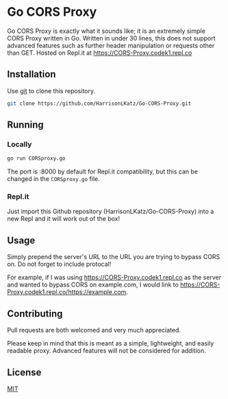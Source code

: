 # Go CORS Proxy

Go CORS Proxy is exactly what it sounds like; it is an extremely simple CORS Proxy written in Go. Written in under 30 lines, this does not support advanced features such as further header manipulation or requests other than GET. Hosted on Repl.it at https://CORS-Proxy.codek1.repl.co

## Installation

Use [git](https://git-scm.com) to clone this repository.

```bash
git clone https://github.com/HarrisonLKatz/Go-CORS-Proxy.git
```

## Running

### Locally

```bash
go run CORSproxy.go
```
The port is :8000 by default for Repl.it compatibility, but this can be changed in the `CORSproxy.go` file.

### Repl.it

Just import this Github repository (HarrisonLKatz/Go-CORS-Proxy) into a new Repl and it will work out of the box!

## Usage

Simply prepend the server's URL to the URL you are trying to bypass CORS on. Do not forget to include protocal!

For example, if I was using https://CORS-Proxy.codek1.repl.co as the server and wanted to bypass CORS on example.com, I would link to https://CORS-Proxy.codek1.repl.co/https://example.com.

## Contributing
Pull requests are both welcomed and very much appreciated.

Please keep in mind that this is meant as a simple, lightweight, and easily readable proxy. Advanced features will not be considered for addition.

## License
[MIT](https://choosealicense.com/licenses/mit/)
